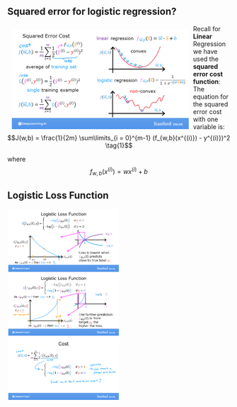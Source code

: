 ## Squared error for logistic regression?

<img align="left" src="./C1_W3_SqErrorVsLogistic.png"     style=" width:400px; padding: 10px; " > Recall for **Linear** Regression we have used the **squared error cost function**:
The equation for the squared error cost with one variable is:
  $$J(w,b) = \frac{1}{2m} \sum\limits_{i = 0}^{m-1} (f_{w,b}(x^{(i)}) - y^{(i)})^2 \tag{1}$$ 
 
where 
  $$f_{w,b}(x^{(i)}) = wx^{(i)} + b \tag{2}$$


## Logistic Loss Function
<img align="left" src="./C1_W3_LogisticLoss_a.png"     style=" width:250px; padding: 2px; " >
<img align="left" src="./C1_W3_LogisticLoss_b.png"     style=" width:250px; padding: 2px; " >
<img align="left" src="./C1_W3_LogisticLoss_c.png"     style=" width:250px; padding: 2px; " > 